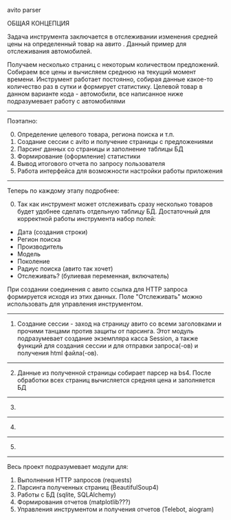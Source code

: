 avito parser

ОБЩАЯ КОНЦЕПЦИЯ

Задача инструмента заключается в отслеживании изменения средней цены на определенный товар на авито .
Данный пример для отслеживания автомобилей.

Получаем несколько страниц с некоторым количеством предложений. Собираем все цены и вычисляем среднюю на 
текущий момент времени. Инструмент работает постоянно, собирая данные какое-то количество раз в сутки и 
формирует статистику. Целевой товар в данном варианте кода - автомобили, все написанное ниже подразумевает
работу с автомобилями

***

Поэтапно:

0. Определение целевого товара, региона поиска и т.п.
1. Создание сессии с avito и получение страницы с предложениями
2. Парсинг данных со страницы и заполнение таблицы БД
3. Формирование (оформление) статистики
4. Вывод итогового отчета по запросу пользователя
5. Работа интерфейса для возможности настройки работы приложения

***

Теперь по каждому этапу подробнее:

0. Так как инструмент может отслеживать сразу несколько товаров будет удобнее сделать отдельную таблицу БД.
Достаточный для корректной работы инструмента набор полей:
- Дата (создания строки)
- Регион поиска
- Производитель
- Модель
- Поколение
- Радиус поиска (авито так хочет)
- Отслеживать? (булиевая переменная, включатель)

При создании соединения с авито ссылка для HTTP запроса формируется исходя из этих данных. Поле "Отслеживать"
можно использовать для управления инструментом.

***

1. Создание сессии - заход на страницу авито со всеми заголовками и прочими танцами против защиты от парсинга.
Этот модуль подразумевает создание экземпляра касса Session, а также функций для создания сессии и для отправки 
запроса(-ов) и получения html файла(-ов).

***

2. Данные из полученной страницы собирает парсер на bs4. После обработки всех страниц вычисляется средняя цена
и заполняется БД 

***

3. 

***

4. 

***

5. 

***

Весь проект подразумевает модули для:

1. Выполнения HTTP запросов (requests)
2. Парсинга полученных страниц (BeautifulSoup4)
3. Работы с БД (sqlite, SQLAlchemy)
4. Формирования отчетов (matplotlib???)
5. Управления инструментом и получения отчетов (Telebot, aiogram)
